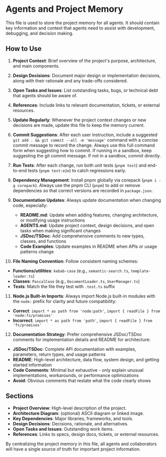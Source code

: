 # Agents and Project Memory

This file is used to store the project memory for all agents. It should contain key
information and context that agents need to assist with development, debugging,
and decision making.

## How to Use

1. **Project Context**: Brief overview of the project's purpose, architecture, and
   main components.
2. **Design Decisions**: Document major design or implementation decisions, along
   with their rationale and any trade-offs considered.
3. **Open Tasks and Issues**: List outstanding tasks, bugs, or technical debt that
   agents should be aware of.
4. **References**: Include links to relevant documentation, tickets, or external
   resources.
5. **Update Regularly**: Whenever the project context changes or new decisions are
   made, update this file to keep the memory current.
6. **Commit Suggestions**: After each user instruction, include a suggested `git add . && git commit --all -m 'message'`
   command with a concise commit message to record the change. Always use this full command form when suggesting how to commit.
   If running in a sandbox, keep suggesting the git commit message. If not in a sandbox, commit directly.

7. **Run Tests**: After each change, run both unit tests (`pnpm test`) and end-to-end tests (`pnpm test:e2e`) to catch regressions early.
8. **Dependency Management**: Install pnpm globally via corepack (`pnpm i -g corepack`). Always use the pnpm CLI (`pnpm`) to add or remove dependencies so that correct versions are recorded in `package.json`.
9. **Documentation Updates**: Always update documentation when changing code, especially:
   - **README.md**: Update when adding features, changing architecture, or modifying usage instructions
   - **AGENTS.md**: Update project context, design decisions, and open tasks when making significant changes
   - **JSDoc/TSDoc**: Add comprehensive comments to new types, classes, and functions
   - **Code Examples**: Update examples in README when APIs or usage patterns change
10. **File Naming Convention**: Follow consistent naming schemes:
   - **Functions/utilities**: `kebab-case` (e.g., `semantic-search.ts`, `template-loader.ts`)
   - **Classes**: `PascalCase` (e.g., `DocumentLoader.ts`, `UserManager.ts`)
   - **Tests**: Match the file they test with `.test.ts` suffix
11. **Node.js Built-in Imports**: Always import Node.js built-in modules with the `node:` prefix for clarity and future compatibility:
   - **Correct**: `import * as path from 'node:path'`, `import { readFile } from 'node:fs/promises'`
   - **Incorrect**: `import * as path from 'path'`, `import { readFile } from 'fs/promises'`
12. **Documentation Strategy**: Prefer comprehensive JSDoc/TSDoc comments for implementation details and README for architecture:
   - **JSDoc/TSDoc**: Complete API documentation with examples, parameters, return types, and usage patterns
   - **README**: High-level architecture, data flow, system design, and getting started information
   - **Code Comments**: Minimal but exhaustive - only explain unusual implementations, workarounds, or performance optimizations
   - **Avoid**: Obvious comments that restate what the code clearly shows

## Sections

- **Project Overview**: High-level description of the project.
- **Architecture Diagram**: (optional) ASCII diagram or linked image.
- **Key Dependencies**: Major libraries, frameworks, and tools.
- **Design Decisions**: Decisions, rationale, and alternatives.
- **Open Tasks and Issues**: Outstanding work items.
- **References**: Links to specs, design docs, tickets, or external resources.

By centralizing the project memory in this file, all agents and collaborators will have
a single source of truth for important project information.
